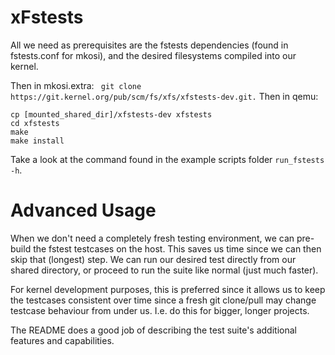# xFstests
All we need as prerequisites are the fstests dependencies (found in fstests.conf
for mkosi), and the desired filesystems compiled into our kernel.

Then in mkosi.extra: ``` git clone https://git.kernel.org/pub/scm/fs/xfs/xfstests-dev.git.```
Then in qemu:

```
cp [mounted_shared_dir]/xfstests-dev xfstests
cd xfstests
make
make install
```
Take a look at the command found in the example scripts folder ```run_fstests -h```.

# Advanced Usage
When we don't need a completely fresh testing environment, we can pre-build
the fstest testcases on the host. This saves us time since we can then skip
that (longest) step. We can run our desired test directly from our shared
directory, or proceed to run the suite like normal (just much faster).

For kernel development purposes, this is preferred since it allows us to
keep the testcases consistent over time since a fresh git clone/pull may
change testcase behaviour from under us. I.e. do this for bigger, longer
projects.

The README does a good job of describing the test suite's additional
features and capabilities.
